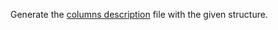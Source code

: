 
Generate the [columns description](../../../concepts/input-data_column-descfile.md) file with the given structure.
